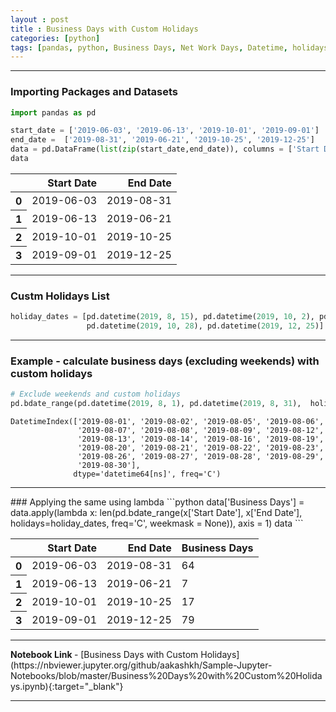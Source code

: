 ```yaml
---
layout : post
title : Business Days with Custom Holidays
categories: [python]
tags: [pandas, python, Business Days, Net Work Days, Datetime, holidays, custom, weekends, weekday]
---
```


---
### Importing Packages and Datasets

```python
import pandas as pd
```


```python
start_date = ['2019-06-03', '2019-06-13', '2019-10-01', '2019-09-01']
end_date =  ['2019-08-31', '2019-06-21', '2019-10-25', '2019-12-25']
data = pd.DataFrame(list(zip(start_date,end_date)), columns = ['Start Date', 'End Date'])
data
```




<div class="table-responsive">
<table class="table-sm table-hover table-striped table-condensed table-bordered">
  <thead>
    <tr style="text-align: right;">
      <th></th>
      <th>Start Date</th>
      <th>End Date</th>
    </tr>
  </thead>
  <tbody>
    <tr>
      <th>0</th>
      <td>2019-06-03</td>
      <td>2019-08-31</td>
    </tr>
    <tr>
      <th>1</th>
      <td>2019-06-13</td>
      <td>2019-06-21</td>
    </tr>
    <tr>
      <th>2</th>
      <td>2019-10-01</td>
      <td>2019-10-25</td>
    </tr>
    <tr>
      <th>3</th>
      <td>2019-09-01</td>
      <td>2019-12-25</td>
    </tr>
  </tbody>
</table>
</div>
<hr>


### Custm Holidays List
```python
holiday_dates = [pd.datetime(2019, 8, 15), pd.datetime(2019, 10, 2), pd.datetime(2019, 10, 8),
                 pd.datetime(2019, 10, 28), pd.datetime(2019, 12, 25)]
```
<!--break-->
---
### Example - calculate business days (excluding weekends) with custom holidays
```python
# Exclude weekends and custom holidays
pd.bdate_range(pd.datetime(2019, 8, 1), pd.datetime(2019, 8, 31),  holidays=holiday_dates, freq='C', weekmask = None)
```




    DatetimeIndex(['2019-08-01', '2019-08-02', '2019-08-05', '2019-08-06',
                   '2019-08-07', '2019-08-08', '2019-08-09', '2019-08-12',
                   '2019-08-13', '2019-08-14', '2019-08-16', '2019-08-19',
                   '2019-08-20', '2019-08-21', '2019-08-22', '2019-08-23',
                   '2019-08-26', '2019-08-27', '2019-08-28', '2019-08-29',
                   '2019-08-30'],
                  dtype='datetime64[ns]', freq='C')



<hr>
### Applying the same using lambda
```python
data['Business Days'] = data.apply(lambda x: len(pd.bdate_range(x['Start Date'],
                                                                x['End Date'],
                                                                holidays=holiday_dates,
                                                                freq='C',
                                                                weekmask = None)), axis = 1)
data
```




<div class="table-responsive">
<table class="table-sm table-hover table-striped table-condensed table-bordered">
  <thead>
    <tr style="text-align: right;">
      <th></th>
      <th>Start Date</th>
      <th>End Date</th>
      <th>Business Days</th>
    </tr>
  </thead>
  <tbody>
    <tr>
      <th>0</th>
      <td>2019-06-03</td>
      <td>2019-08-31</td>
      <td>64</td>
    </tr>
    <tr>
      <th>1</th>
      <td>2019-06-13</td>
      <td>2019-06-21</td>
      <td>7</td>
    </tr>
    <tr>
      <th>2</th>
      <td>2019-10-01</td>
      <td>2019-10-25</td>
      <td>17</td>
    </tr>
    <tr>
      <th>3</th>
      <td>2019-09-01</td>
      <td>2019-12-25</td>
      <td>79</td>
    </tr>
  </tbody>
</table>
</div>
<hr>
<b> Notebook Link </b>   - [Business Days with Custom Holidays](https://nbviewer.jupyter.org/github/aakashkh/Sample-Jupyter-Notebooks/blob/master/Business%20Days%20with%20Custom%20Holidays.ipynb){:target="_blank"}
<hr>
